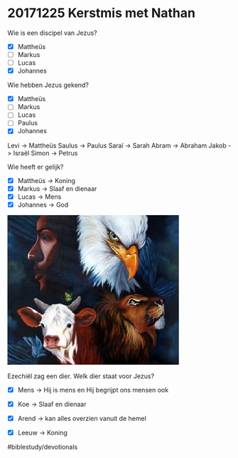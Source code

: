 # 20171225 Kerstmis met Nathan
Wie is een discipel van Jezus?
- [x] Mattheüs 
- [ ] Markus
- [ ] Lucas
- [x] Johannes

Wie hebben Jezus gekend?
- [x] Mattheüs 
- [ ] Markus
- [ ] Lucas
- [ ] Paulus
- [x] Johannes

Levi -> Mattheüs 
Saulus -> Paulus
Saraï -> Sarah
Abram -> Abraham
Jakob -> Israël
Simon -> Petrus

Wie heeft er gelijk?
- [x] Mattheüs -> Koning
- [x] Markus -> Slaaf en dienaar
- [x] Lucas -> Mens
- [x] Johannes -> God

![](20171225%20Kerstmis%20met%20Nathan/Afbeeldingsresultaat%20voor%20bible%20four%20animals.jpeg)

Ezechiël zag een dier. Welk dier staat voor Jezus? 
- [x] Mens -> Hij is mens en Hij begrijpt ons mensen ook
- [x] Koe -> Slaaf en dienaar
- [x] Arend -> kan alles overzien vanuit de hemel
- [x] Leeuw -> Koning



#biblestudy/devotionals